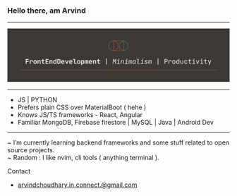 ### Hello there, am Arvind 
---
![I am a front-end developer](./images/cover.png)


---
- JS | PYTHON
- Prefers plain CSS over MaterialBoot ( hehe )
- Knows JS/TS frameworks - React, Angular
- Familiar MongoDB, Firebase firestore | MySQL | Java | Android Dev
---

~ I’m currently learning backend frameworks and some stuff related to open source projects. <br/>
~ Random : I like nvim, cli tools ( anything terminal ).


Contact 
- arvindchoudhary.in.connect.@gmail.com


